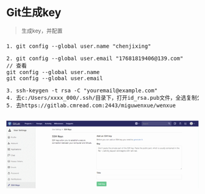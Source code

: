 # Git生成key
> 生成key，并配置
###
<pre>
1. git config --global user.name "chenjixing"

2. git config --global user.email "17681819406@139.com"
// 查看
git config --global user.name
git config --global user.email

3. ssh-keygen -t rsa -C "youremail@example.com"
4. 去c:/Users/xxxx_000/.ssh/目录下，打开id_rsa.pub文件，全选复制公钥内容。
5. 去https://gitlab.cmread.com:2443/miguwenxue/wenxue

</pre>
![](https://github.com/chenjxJava/photos/blob/master/wenxue/git_ssh_key.gif?raw=true)